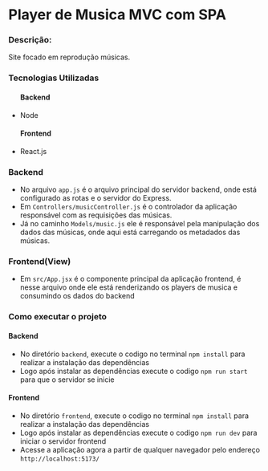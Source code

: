 # Player de Musica MVC com SPA

<h3>Descrição:</h3>
<p>Site focado em reprodução músicas.</p>

<h3>Tecnologias Utilizadas</h3>
<ul>
  <h4>Backend</h4>
  <li>Node</li>
</ul>
<ul>
  <h4>Frontend</h4>
  <li>React.js</li>
</ul>

<h3>Backend</h3>
<ul>
  <li>
    No arquivo <code>app.js</code> é o arquivo principal do servidor backend, onde está configurado as rotas e o servidor do Express.
  </li>
  <li>
    Em <code>Controllers/musicController.js</code> é o controlador da aplicação responsável com as requisições das músicas.
  </li>
  <li>
    Já no caminho <code>Models/music.js</code> ele é responsável pela manipulação dos dados das músicas, onde aqui está carregando os metadados das músicas.
  </li>
</ul>

<h3>Frontend(View)</h3>
<ul>
  <li>
    Em <code>src/App.jsx</code> é o componente principal da aplicação frontend, é nesse arquivo onde ele está renderizando os players de musica e consumindo os dados do backend
  </li>
</ul>


<h3>Como executar o projeto</h3>

<h4>Backend</h4>
<ul>
  <li>No diretório <code>backend</code>, execute o codigo no terminal <code>npm install</code> para realizar a instalação das dependências</li>
  <li>Logo após instalar as dependências execute o codigo <code>npm run start</code> para que o servidor se inicie</li>
</ul>

<h4>Frontend</h4>
<ul>
  <li>No diretório <code>frontend</code>, execute o codigo no terminal <code>npm install</code> para realizar a instalação das dependências</li>
  <li>Logo após instalar as dependências execute o codigo <code>npm run dev</code> para iniciar o servidor frontend</li>

  <li>Acesse a aplicação agora a partir de qualquer navegador pelo endereço <code>http://localhost:5173/</code></li>
</ul>

